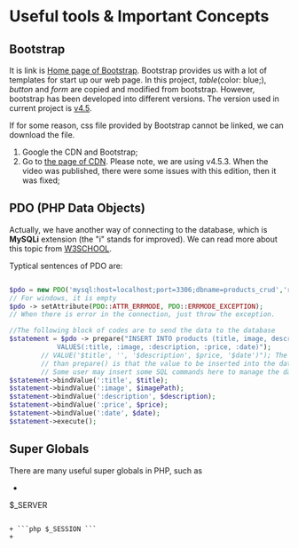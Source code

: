 # Useful tools & Important Concepts

## Bootstrap

It is link is [Home page of Bootstrap](https://getbootstrap.com/).  Bootstrap provides us with a lot of templates for start up our web page. In this project, *table*(color: blue;), *button* and *form* are copied and modified from bootstrap. However, bootstrap has been developed into different versions. The version used in current project is [v4.5](https://getbootstrap.com/docs/4.5/getting-started/introduction/).

If for some reason, css file provided by Bootstrap cannot be linked, we can download the file.

1. Google the CDN and Bootstrap;
2. Go to [the page of CDN](https://www.bootstrapcdn.com/). Please note, we are using v4.5.3. When the video was published, there were some issues with this edition, then it was fixed;

## PDO (PHP Data Objects)

Actually, we have another way of connecting to the database, which is **MySQLi** extension (the "i" stands for improved). We can read more about this topic from [W3SCHOOL](https://www.w3schools.com/php/php_mysql_connect.asp).

Typtical sentences of PDO are:

```php

$pdo = new PDO('mysql:host=localhost;port=3306;dbname=products_crud','root',''); // the third paramter is password. 
// For windows, it is empty
$pdo -> setAttribute(PDO::ATTR_ERRMODE, PDO::ERRMODE_EXCEPTION);
// When there is error in the connection, just throw the exception.

//The following block of codes are to send the data to the database
$statement = $pdo -> prepare("INSERT INTO products (title, image, description, price, create_date)
            VALUES(:title, :image, :description, :price, :date)");
        // VALUE('$title', '', '$description', $price, '$date')"); The reason we don't use exec() rather
        // than prepare() is that the value to be inserted into the database directly is NOT secure. 
        // Some user may insert some SQL commands here to manage the database in the malicious ways.
$statement->bindValue(':title', $title); 
$statement->bindValue(':image', $imagePath); 
$statement->bindValue(':description', $description); 
$statement->bindValue(':price', $price); 
$statement->bindValue(':date', $date); 
$statement->execute();
```

## Super Globals

There are many useful super globals in PHP, such as

+ ```php

 $_SERVER
 
 ```

+ ```php $_SESSION ```
+ 

